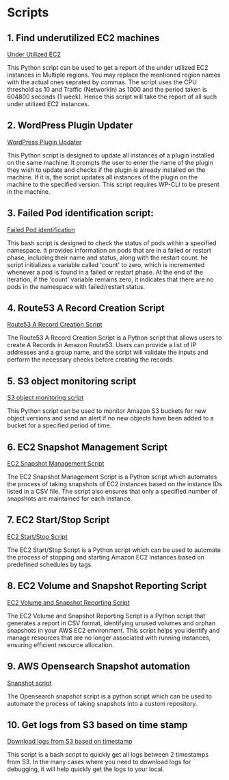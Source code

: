 # Scripts

## 1. Find underutilized EC2 machines
[Under Utilized EC2](/scripts/cpu_traffic_multi_region_under-utilized.py)

This Python script can be used to get a report of the under utilized EC2 instances in Multiple regions. You may replace the mentioned region names with the actual ones seprated by commas. The script uses the CPU threshold as 10 and Traffic (NetworkIn) as 1000 and the period taken is 604800 seconds (1 week). Hence this script will take the report of all such under utilized EC2 instances. 

## 2. WordPress Plugin Updater
[WordPress Plugin Updater](/scripts/WordPress_plugin_updater.py)

This Python script is designed to update all instances of a plugin installed on the same machine. It prompts the user to enter the name of the plugin they wish to update and checks if the plugin is already installed on the machine. If it is, the script updates all instances of the plugin on the machine to the specified version. This script requires WP-CLI to be present in the machine.

## 3. Failed Pod identification script:
[Failed Pod identification](/scripts/pod_restart_fail.sh)

This bash script is designed to check the status of pods within a specified namespace. It provides information on pods that are in a failed or restart phase, including their name and status, along with the restart count. he script initializes a variable called 'count' to zero, which is incremented whenever a pod is found in a failed or restart phase. At the end of the iteration, if the 'count' variable remains zero, it indicates that there are no pods in the namespace with failed/restart status.

## 4. Route53 A Record Creation Script
[Route53 A Record Creation Script](/scripts/route53-a-records/a-record.py)

The Route53 A Record Creation Script is a Python script that allows users to create A Records in Amazon Route53. Users can provide a list of IP addresses and a group name, and the script will validate the inputs and perform the necessary checks before creating the records.

## 5. S3 object monitoring script
[S3 object monitoring script](/scripts/s3object_check/s3object_check.py)

This Python script can be used to monitor Amazon S3 buckets for new object versions and send an alert if no new objects have been added to a bucket for a specified period of time.

## 6. EC2 Snapshot Management Script
[EC2 Snapshot Management Script](/scripts/ec2-dailysnapshots/ec2snapshot.py)

The EC2 Snapshot Management Script is a Python script which automates the process of taking snapshots of EC2 instances based on the instance IDs listed in a CSV file. The script also ensures that only a specified number of snapshots are maintained for each instance.

## 7. EC2 Start/Stop Script
[ EC2 Start/Stop Script](/scripts/ec2-stop-start/ec2_stop_start.py)

The EC2 Start/Stop Script is a Python script which can be used to automate the process of stopping and starting Amazon EC2 instances based on predefined schedules by tags.

## 8. EC2 Volume and Snapshot Reporting Script
[EC2 Volume and Snapshot Reporting Script](/scripts/unused_vol_and_orphan_snap_report/aws_utility_script.py)

The EC2 Volume and Snapshot Reporting Script is a Python script that generates a report in CSV format, identifying unused volumes and orphan snapshots in your AWS EC2 environment. This script helps you identify and manage resources that are no longer associated with running instances, ensuring efficient resource allocation.

## 9. AWS Opensearch Snapshot automation
[Snapshot script](/scripts/aws-opensearch-snapshot-automation/snapshot.py)

The Opensearch snapshot script is a python script which can be used to automate the process of taking snapshots into a custom repository.

## 10. Get logs from S3 based on time stamp
[Download logs from S3 based on timestamp](scripts/download_logs_from_s3.sh)

This script is a bash script to quickly get all logs between 2 timestamps from S3. In the many cases where you need to download logs for debugging, it will help quickly get the logs to your local.
